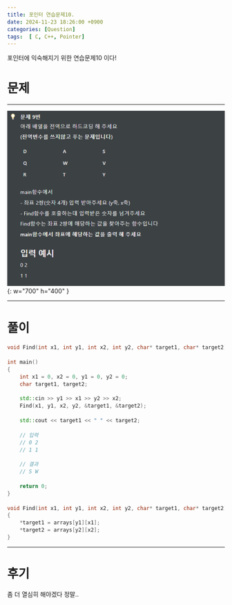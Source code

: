 ```yaml
---
title: 포인터 연습문제10.
date: 2024-11-23 18:26:00 +0900
categories: [Question]  
tags:  [ C, C++, Pointer]
---
```


포인터에 익숙해지기 위한 연습문제10 이다!

# 문제   
---------------------------------------

![Desktop View](/assets/img/Pointer12.png){: w="700" h="400" }

---------------------------------------

# 풀이

```c++
void Find(int x1, int y1, int x2, int y2, char* target1, char* target2);

int main()
{
    int x1 = 0, x2 = 0, y1 = 0, y2 = 0;
    char target1, target2;

    std::cin >> y1 >> x1 >> y2 >> x2;
    Find(x1, y1, x2, y2, &target1, &target2);

    std::cout << target1 << " " << target2;

    // 입력
    // 0 2
    // 1 1

    // 결과
    // S W

    return 0;
}

void Find(int x1, int y1, int x2, int y2, char* target1, char* target2)
{
    *target1 = arrays[y1][x1];
    *target2 = arrays[y2][x2];
}
```
---------------------------------------

# 후기

좀 더 열심히 해야겠다 정말..
